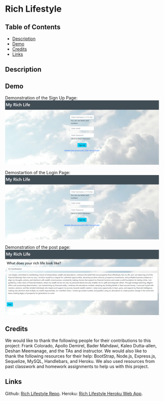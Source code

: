 # Rich Lifestyle


## Table of Contents

* [Description](#description)
* [Demo](#demo)
* [Credits](#credits)
* [Links](#links)





## Description



## Demo

Demonstration of the Sign Up Page:
![Demo](./Assets/signup.png)

Demostartion of the Login Page:
![Demo](./Assets/login.png)

Demonstration of the post page:
![Demo](./Assets/post.png)

## Credits

We would like to thank the following people for their contributions to this project: Frank Colorado, Apollo Demirel, Bader Mahdawi, Kaleo Dutta-allen, Deshan Meemanage, and the TAs and instructor. We would also like to thank the following resources for their help: BootStrap, Node.js, Express.js, Sequelize, MySQL, Handlebars, and Heroku. We also used resources from past classwork and homework assignments to help us with this project.


## Links

Github: [Rich Lifestyle Repo](https://github.com/Frank-Colorado/rich-life-style).
Heroku: [Rich Lifestyle Heroku Web App]().
